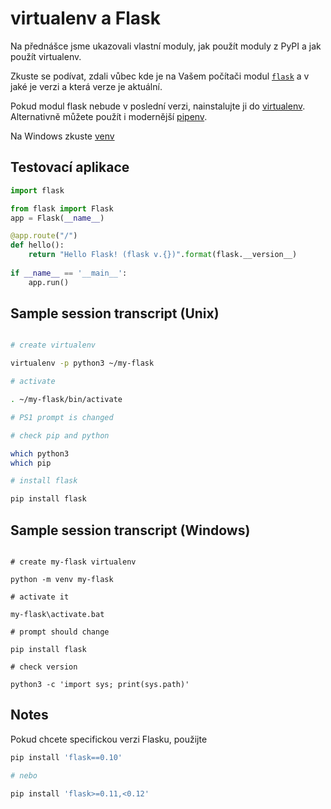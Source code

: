 # virtualenv a Flask

Na přednášce jsme ukazovali vlastní moduly, jak použít
moduly z PyPI a jak použít virtualenv.

Zkuste se podívat, zdali vůbec kde je na Vašem počítači modul 
[`flask`][flask] a v jaké je verzi a která verze je aktuální.

Pokud modul flask nebude v poslední verzi, nainstalujte ji
do [virtualenv][venv-guide].  Alternativně můžete použít 
i modernější [pipenv][pipenv-guide]. 

Na Windows zkuste [venv]

## Testovací aplikace

```python
import flask

from flask import Flask
app = Flask(__name__)

@app.route("/")
def hello():
    return "Hello Flask! (flask v.{})".format(flask.__version__)
    
if __name__ == '__main__':
    app.run()
```

## Sample session transcript (Unix)

```bash

# create virtualenv

virtualenv -p python3 ~/my-flask

# activate

. ~/my-flask/bin/activate

# PS1 prompt is changed

# check pip and python

which python3
which pip 

# install flask

pip install flask

```

## Sample session transcript (Windows)

```commandline

# create my-flask virtualenv

python -m venv my-flask

# activate it

my-flask\activate.bat

# prompt should change

pip install flask

# check version

python3 -c 'import sys; print(sys.path)'

```

## Notes

Pokud chcete specifickou verzi Flasku, použijte

```bash
pip install 'flask==0.10'

# nebo

pip install 'flask>=0.11,<0.12'

```

[flask]: http://flask.pocoo.org
[venv-guide]: http://docs.python-guide.org/en/latest/dev/virtualenvs/#lower-level-virtualenv
[pipenv-guide]: http://docs.python-guide.org/en/latest/dev/virtualenvs/
[venv]: https://docs.python.org/3.5/library/venv.html